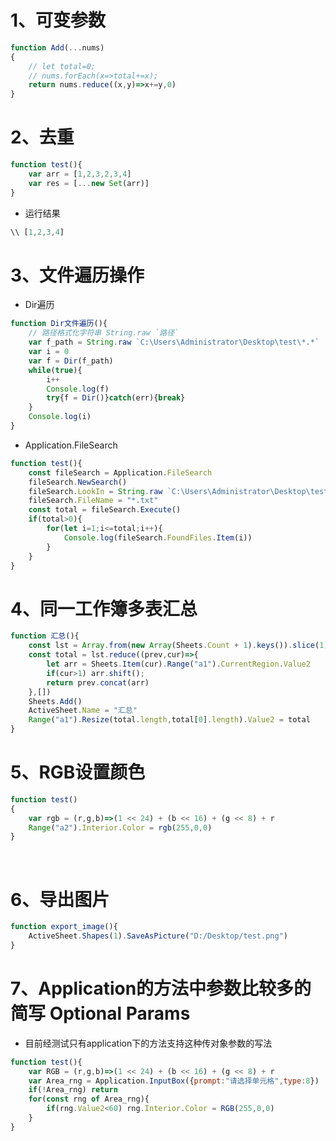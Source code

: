 # 1、可变参数

```javascript
function Add(...nums)
{
	// let total=0;
	// nums.forEach(x=>total+=x);
	return nums.reduce((x,y)=>x+=y,0)
}
```

# 2、去重

```javascript
function test(){
    var arr = [1,2,3,2,3,4]
    var res = [...new Set(arr)]
}
```

- 运行结果

```javascript
\\ [1,2,3,4]
```

# 3、文件遍历操作

- Dir遍历

```javascript
function Dir文件遍历(){
	// 路径格式化字符串 String.raw `路径`
	var f_path = String.raw `C:\Users\Administrator\Desktop\test\*.*`
	var i = 0
	var f = Dir(f_path)
	while(true){
		i++
		Console.log(f)
		try{f = Dir()}catch(err){break}
	}
	Console.log(i)
}
```

- Application.FileSearch

```javascript
function test(){
	const fileSearch = Application.FileSearch
	fileSearch.NewSearch()
	fileSearch.LookIn = String.raw `C:\Users\Administrator\Desktop\test`
	fileSearch.FileName = "*.txt"
	const total = fileSearch.Execute() 
	if(total>0){
		for(let i=1;i<=total;i++){
			Console.log(fileSearch.FoundFiles.Item(i))
		}
	}
}
```

# 4、同一工作簿多表汇总

```javascript
function 汇总(){
	const lst = Array.from(new Array(Sheets.Count + 1).keys()).slice(1)
	const total = lst.reduce((prev,cur)=>{
		let arr = Sheets.Item(cur).Range("a1").CurrentRegion.Value2
		if(cur>1) arr.shift();
		return prev.concat(arr)
	},[])
	Sheets.Add()
	ActiveSheet.Name = "汇总"
	Range("a1").Resize(total.length,total[0].length).Value2 = total
}
```

# 5、RGB设置颜色

```javascript
function test()
{
	var rgb = (r,g,b)=>(1 << 24) + (b << 16) + (g << 8) + r
	Range("a2").Interior.Color = rgb(255,0,0)
}
```

<br>

# 6、导出图片
```javascript
function export_image(){
	ActiveSheet.Shapes(1).SaveAsPicture("D:/Desktop/test.png")
}
```


# 7、Application的方法中参数比较多的简写 Optional Params
- 目前经测试只有application下的方法支持这种传对象参数的写法
```javascript
function test(){
	var RGB = (r,g,b)=>(1 << 24) + (b << 16) + (g << 8) + r
	var Area_rng = Application.InputBox({prompt:"请选择单元格",type:8})
	if(!Area_rng) return
	for(const rng of Area_rng){
		if(rng.Value2<60) rng.Interior.Color = RGB(255,0,0)
	}
}
```
